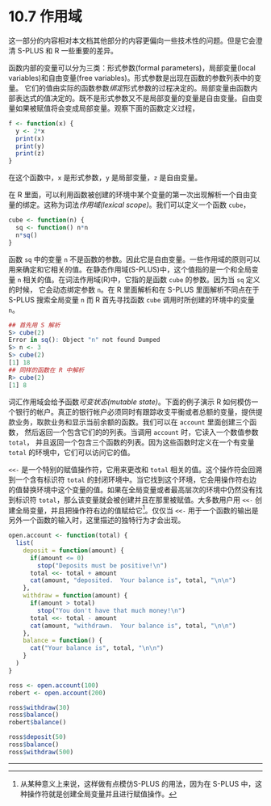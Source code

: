 # 10.7 作用域

这一部分的内容相对本文档其他部分的内容更偏向一些技术性的问题。但是它会澄清 S-PLUS 和 R 一些重要的差异。

函数内部的变量可以分为三类：形式参数(formal parameters)，局部变量(local variables)和自由变量(free variables)。形式参数是出现在函数的参数列表中的变量。 它们的值由实际的函数参数*绑定*形式参数的过程决定的。局部变量由函数内部表达式的值决定的。既不是形式参数又不是局部变量的变量是自由变量。自由变量如果被赋值将会变成局部变量。观察下面的函数定义过程，

```R
f <- function(x) {
  y <- 2*x
  print(x)
  print(y)
  print(z)
}
```

在这个函数中，`x` 是形式参数，`y` 是局部变量，`z` 是自由变量。

在 R 里面，可以利用函数被创建的环境中某个变量的第一次出现解析一个自由变量的绑定。这称为词法*作用域(lexical scope)*。我们可以定义一个函数 `cube`，

```R
cube <- function(n) {
  sq <- function() n*n
  n*sq()
}
```

函数 `sq` 中的变量 `n` 不是函数的参数。因此它是自由变量。一些作用域的原则可以用来确定和它相关的值。在静态作用域(S-PLUS)中，这个值指的是一个和全局变量 `n` 相关的值。在词法作用域(R)中，它指的是函数 `cube` 的参数。因为当 `sq` 定义的时候， 它会动态绑定参数 `n`。在 R 里面解析和在 S-PLUS 里面解析不同点在于 S-PLUS 搜索全局变量 `n` 而 R 首先寻找函数 `cube` 调用时所创建的环境中的变量 `n`。

```R
## 首先用 S 解析
S> cube(2)
Error in sq(): Object "n" not found Dumped
S> n <- 3
S> cube(2)
[1] 18
## 同样的函数在 R 中解析
R> cube(2)
[1] 8
```

词汇作用域会给予函数*可变状态(mutable state)*。下面的例子演示 R 如何模仿一个银行的帐户。真正的银行帐户必须同时有跟踪收支平衡或者总额的变量，提供提款业务，取款业务和显示当前余额的函数。我们可以在 `account` 里面创建三个函数， 然后返回一个包含它们的的列表。当调用 `account` 时，它读入一个数值参数 `total`， 并且返回一个包含三个函数的列表。因为这些函数时定义在一个有变量 `total` 的环境中，它们可以访问它的值。

`<<-` 是一个特别的赋值操作符，它用来更改和 `total` 相关的值。这个操作符会回溯到一个含有标识符 `total` 的封闭环境中。当它找到这个环境，它会用操作符右边的值替换环境中这个变量的值。如果在全局变量或者最高层次的环境中仍然没有找到标识符 `total`，那么该变量就会被创建并且在那里被赋值。大多数用户用 `<<-` 创建全局变量，并且把操作符右边的值赋给它[^1]。仅仅当 `<<-` 用于一个函数的输出是另外一个函数的输入时，这里描述的独特行为才会出现。

```R
open.account <- function(total) {
  list(
    deposit = function(amount) {
      if(amount <= 0)
        stop("Deposits must be positive!\n")
      total <<- total + amount
      cat(amount, "deposited.  Your balance is", total, "\n\n")
    },
    withdraw = function(amount) {
      if(amount > total)
        stop("You don't have that much money!\n")
      total <<- total - amount
      cat(amount, "withdrawn.  Your balance is", total, "\n\n")
    },
    balance = function() {
      cat("Your balance is", total, "\n\n")
    }
  )
}

ross <- open.account(100)
robert <- open.account(200)

ross$withdraw(30)
ross$balance()
robert$balance()

ross$deposit(50)
ross$balance()
ross$withdraw(500)
```





---

[^1]: 从某种意义上来说，这样做有点模仿S-PLUS 的用法，因为在 S-PLUS 中，这种操作符就是创建全局变量并且进行赋值操作。

